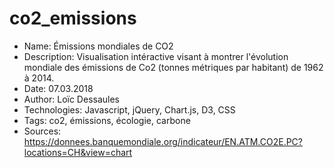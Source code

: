 # co2_emissions

 - Name: Émissions mondiales de CO2
 - Description: Visualisation intéractive visant à montrer l'évolution mondiale des émissions de Co2 (tonnes métriques par habitant) de 1962 à 2014.
 - Date: 07.03.2018
 - Author: Loïc Dessaules
 - Technologies: Javascript, jQuery, Chart.js, D3, CSS
 - Tags: co2, émissions, écologie, carbone
 - Sources: https://donnees.banquemondiale.org/indicateur/EN.ATM.CO2E.PC?locations=CH&view=chart